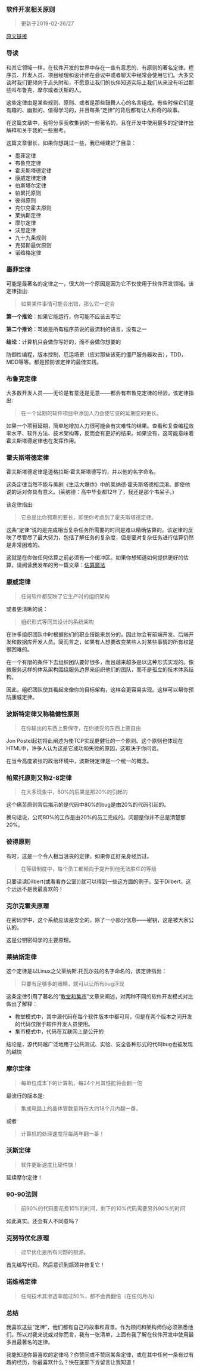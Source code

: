 ### 软件开发相关原则

> 更新于2019-02-26/27

[原文链接](https://www.timsommer.be/famous-laws-of-software-development/)

### 导读
和其它领域一样，在软件开发的世界中存在一些有意思的、有原则的著名定律。程序员、开发人员、项目经理和设计师在会议中或者聊天中经常会使用它们。大多交谈时我们更倾向于点头附和，不愿意让我们的伙伴知道实际上我们从来没有听过那些叫布鲁克、摩尔或者沃斯的人。

这些定律由是某些规则、原则、或者是那些鼓舞人心的名言组成。有些时候它们是有趣的、幽默的、值得学习的，并且每条“定律”的背后都有让人称奇的故事。

在这篇文章中，我将分享我收集到的一些著名的，且在开发中使用最多的定律作出解释和关于我的一些思考。

这篇文章很长，如果你想跳过一些，我已经建好了目录：
- 墨菲定律
- 布鲁克定律
- 霍夫斯塔德定律
- 康威定律定律
- 伯斯塔尔定律
- 帕累托原则
- 彼得原则
- 克尔克霍夫原则
- 莱纳斯定律
- 摩尔定律
- 沃思定律
- 九十九条规则
- 克努斯最优原则
- 诺维格定律


### 墨菲定律
可能是最著名的定律之一，很大的一个原因是因为它不仅使用于软件开发领域。该定律指出:
> 如果某件事情可能会出错，那么它一定会

**第一个推论**：如果它能运行，你可能不应该去写它

**第二个推论**：骂娘是所有程序员说的最流利的语言，没有之一

**结论**：计算机只会做你写好的，而不会做你想要的


防御性编程，版本控制，厄运场景（应对那些该死的僵尸服务器攻击），TDD，MDD等等。都是预防该定律的最佳实践。

### 布鲁克定律
大多数开发人员——无论是有意还是无意——都会有布鲁克定律的经验，该定律指出:

> 在一个延期的软件项目中添加人力会使它变的延期变的更长。

如果一个项目延期，简单地增加人力很可能会有灾难性的结果。查看和复查编程效率水平、软件方法、技术架构等，反而会有更好的结果。如果没有，这可能意味着霍夫斯塔德定律也在发挥作用。

### 霍夫斯塔德定律
霍夫斯塔德定律是道格拉斯·霍夫斯塔德写的，并以他的名字命名。

这条定律当然不能与美剧《生活大爆炸》中的莱纳德·霍夫斯塔德相混淆。即使他说的话对你具有意义。(莱纳德：高中毕业都12年了，我还是那个书呆子。)

该定律指出:
> 它总是比你预期的要长，即使你考虑到了霍夫斯塔德定律。

这条“定律”说的是完成相当复杂任务所需要的时间是难以精确估算的。该定律的反映了尽管尽了最大努力，包括了解任务的复杂度，但是要对复杂任务进行估算仍然是非常困难的。

这就是在你做任何估算之前必须有一个缓冲区。如果你想知道如何提供更好的估算，请阅读我发布的另一篇文章：[估算魔法](https://www.timsommer.be/estimation-wizardry)

### 康威定律
> 任何软件都反映了它生产时的组织架构

或者更清晰的说：
> 组织形式等同其设计的系统架构

在许多组织团队中时根据他们的职业技能来划分的。因此你会有前端开发、后端开发和数据库开发人员。简而言之，如果有人想要改变某些人对某些事情的所有权是很困难的。

在一个有限的条件下去组织团队要好很多，而且越来越多是以这种形式实现的。像微服务这样的体系架构围绕服务边界来组织他们的团队，而不是孤立的技术体系结构。

因此，组织团队使其看起来像你的目标架构，这样会更容易实现。这样可以帮你预防康威定律。

### 波斯特定律又称稳健性原则
> 在你输出的东西上要保守，在你接受的东西上要自由

Jon Postel起初将此阐述为使TCP实现更健壮的一个原则。这个原则也体现在HTML中，许多人认为这是它成功和失败的原因，这取决于你问谁。

在当今高度紧张的政治环境中，波斯特定律是一个统一的概念。

### 帕累托原则又称2-8定律

> 在大多现象中，80%的后果是那20%的引起的

这个痛苦原则背后揭示的是代码中80%的bug是由20%的代码引起的。

换句话说，公司80%的工作是由20%的员工完成的。问题是你并不总是清楚那20%。

### 彼得原则

有时，这是一个令人相当沮丧的定律，如果你正好亲身经历过。

> 在等级制度中，每个员工都倾向于提升到他无法胜任的等级

只要读读Dilbert(或看看办公室》)就可以得到一些这方面的例子。至于Dilbert，这个远远不是我最喜欢的！

### 克尔克霍夫原理
在密码学中，这个系统应该是安全的，除了一小部分信息——密钥，这是被大家公认的。

这是公钥密码学的主要原理。

### 莱纳斯定律
这个定律是以Linux之父莱纳斯.托瓦尔兹的名字命名的，该定律指出：
> 只要有足够多的眼睛，就可以让所有bug浮现

这条定律引用了著名的“[教堂和集市](https://en.wikipedia.org/wiki/The_Cathedral_and_the_Bazaar)”文章来阐述，对两种不同的软件开发模式对比做出了解释：
- 教堂模式中，其中源代码在每个软件版本中都可用，但是在两个版本之间开发的代码仅限于软件开发人员使用。
- 集市模式中，代码在互联网上是公开的

结论是，源代码越广泛地用于公共测试、实验、安全各种形式的代码bug也被发现的越快

### 摩尔定律
> 每单位成本下的计算机，每24个月其性能将会翻一倍

最流行的版本是:

> 集成电路上的晶体管数量将在大约18个月内翻一番。

或者
> 计算机的处理速度将每两年翻一番！

### 沃斯定律
> 软件更新速度比硬件快！

延续摩尔定律！

### 90-90法则
> 前90%的代码要花费10%的时间，剩下的10%代码需要另外90%的时间

如此真实。还会有人不同意吗？

### 克努特优化原理
> 过早优化是所有问题的根源。

首先编写代码，然后意识到瓶颈并修复它！

### 诺维格定律
> 任何技术其渗透率超过50%，都不会再翻倍（在任何月内）

### 总结

我喜欢这些“定律”，他们都有自己的故事和背景。作为顾问和架构师你必须熟悉他们。所以对我来说或对你而言，我有一张清单，上面有我了解在软件开发中使用最多且最著名的定律。

我能知道你最喜欢的定律吗？你赞同或不赞同某条定律，或在其中任何一条有过有趣的经历，你最喜欢什么？快在底部下方留言让我知道！